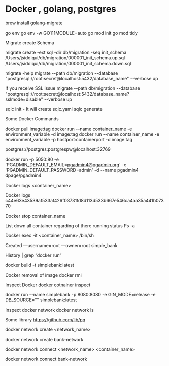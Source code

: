 # Docker , golang, postgres
brew install golang-migrate


go env
go env -w GO111MODULE=auto
go mod init
go mod tidy

Migrate create Schema 

migrate create -ext sql -dir db/migration -seq init_schema
/Users/jsiddiqui/db/migration/000001_init_schema.up.sql
/Users/jsiddiqui/db/migration/000001_init_schema.down.sql


migrate -help
migrate --path db/migration --database "postgresql://root:secret@localhost:5432/database_name" --verbose up 

If you receive SSL issue
migrate --path db/migration --database "postgresql://root:secret@localhost:5432/database_name?sslmode=disable" --verbose up 



sqlc init - It will create sqlc.yaml
sqlc generate




Some Docker Commands

docker pull image:tag
docker run --name container_name -e environment_variable -d image:tag
docker run --name container_name -e environment_variable -p hostport:containerport -d image:tag



postgres://postgres:postgrespw@localhost:32769

docker run -p 5050:80 -e 'PGADMIN_DEFAULT_EMAIL=pgadmin4@pgadmin.org' -e 'PGADMIN_DEFAULT_PASSWORD=admin' -d --name pgadmin4 dpage/pgadmin4



Docker logs <container_name>

Docker logs c44e63e43539af533af426f03731fd8d113d533b667e546ca4aa35a441b07370





Docker stop container_name

List down all container regarding of there running status
Ps -a 


Docker exec -it <container_name> /bin/sh

Created —username=root —owner=root simple_bank

History | grep “docker run”




docker build -t simplebank:latest



Docker removal of image
docker rmi <imagename>



Inspect Docker
docker cotnainer inspect <container>


docker run --name simplebank -p 8080:8080 -e GIN_MODE=release -e DB_SOURCE="" simplebank:latest



Inspect docker network 
docker network ls



Some library
https://github.com/lib/pq


docker network create <network_name>

docker network create bank-network

docker network connect <network_name> <container_name>

docker network connect bank-network 